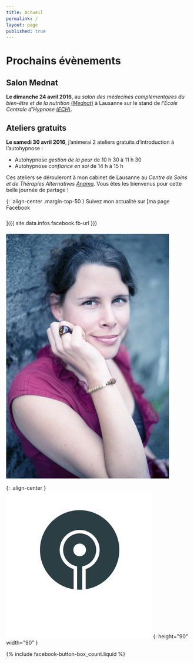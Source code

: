 ```yaml
---
title: Accueil
permalink: /
layout: page
published: true
---
```


# Prochains évènements

## Salon Mednat

**<i class="fa fa-calendar"></i> Le dimanche 24 avril 2016**, au *salon des médecines complémentaires du bien-être et de la nutrition* [(*Mednat*)](http://www.mednatexpo.ch/) à Lausanne sur le stand de *l’École Centrale d’Hypnose* [(*ECH*)](http://www.ecole-centrale-hypnose.fr/).

<script type="application/ld+json">
{
  "@context": "http://schema.org",
  "@type": "Event",
  "name": "Salon Mednat",
  "startDate" : "2016-04-24T10:00",
  "url" : "http://laetitia-stucki.ch/",
  "location" : {
    "@type" : "Place",
    "sameAs" : "http://www.mednatexpo.ch/",
    "name" : "Salon des médecines complémentaires du bien-être et de la nutrition",
    "address" : "Avenue Bergières 10, 1004 Lausanne"
  }
}
</script>


## Ateliers gratuits

**<i class="fa fa-calendar"></i> Le samedi 30 avril 2016**, j’animerai 2 ateliers gratuits d’introduction à l’autohypnose :

- Autohypnose *gestion de la peur* de 10 h 30 à 11 h 30
- Autohypnose *confiance en soi* de 14 h à 15 h

Ces ateliers se dérouleront à mon cabinet de Lausanne au *Centre de Soins et de Thérapies Alternatives* [*Anama*](http://www.centre-anama.ch/blog/nouvelles-portes-ouvertes-lausanne-centre-therapies-alternatives-avril-2016/). Vous êtes les bienvenus pour cette belle journée de partage !

<script type="application/ld+json">
{
  "@context": "http://schema.org",
  "@type": "Event",
  "name": "Ateliers gratuits d’introduction à l’autohypnose",
  "startDate" : "2016-04-30T11:30",
  "url" : "http://laetitia-stucki.ch/",
  "location" : {
    "@type" : "Place",
    "sameAs" : "http://www.centre-anama.ch/blog/nouvelles-portes-ouvertes-lausanne-centre-therapies-alternatives-avril-2016/",
    "name" : "Centre de Soins et de Thérapies Alternatives, Anama",
    "address" : "Rue de la Tour 33, 1004 Lausanne"
  }
}
</script>




{: .align-center .margin-top-50 }
Suivez mon actualité sur
[ma page Facebook<br/><i style="font-size:30pt;" class="fa fa-facebook-official"></i>]({{ site.data.infos.facebook.fb-url }})

![Lætitia Stucki](./images/laetitia-stucki.jpg)

{: .align-center }
![](./images/logo-laetitia-stucki-anthracite.svg){: height="90" width="90" }

{% include facebook-button-box_count.liquid %}
